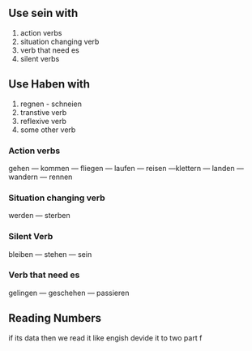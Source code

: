 
## Use sein with
1. action verbs
2. situation changing verb
3. verb that need es
4. silent verbs
## Use Haben with
1. regnen - schneien
2. transtive verb
3. reflexive verb
4. some other verb
### Action verbs 
gehen — kommen — fliegen — laufen — reisen —klettern — landen — wandern — rennen

### Situation changing verb
werden — sterben

### Silent Verb
bleiben — stehen — sein 

### Verb that need es
gelingen — geschehen — passieren



## Reading Numbers
if its data then we read it like engish  devide it to two part f